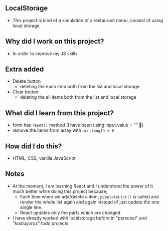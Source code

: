 ## LocalStorage
- This project is kind of a simulation of a restaurant menu, consist of using local storage

## Why did I work on this project?
- In order to improve my JS skills

## Extra added
- Delete button
    - deleting the each item both from the list and local storage
- Clear button
    - deleting the all items both from the list and local storage

## What did I learn from this project?
- form has `reset()` method (I have been using input.value = "" 🤣)
- remove the items from array with `arr.length = 0`

## How did I do this?
- HTML, CSS, vanilla JavaScript

## Notes
- At the moment, I am learning React and I understood the power of it much better while doing this project because;
    - Each time when we add/delete a item, `populateList()` is called and render the whole list again and again instead of just update the one single line. 
    - React updates only the parts which are changed
- I have already worked with localstorage before in "personal" and "kodluyoruz" todo projects
